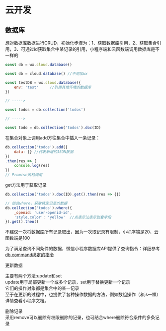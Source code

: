 # 云开发

## 数据库

想对数据库数据进行CRUD，初始化步骤为：1、获取数据库引用，2、获取集合引用，3、可通过id获取集合中某记录的引用，小程序端和云函数端调用数据库是不一样的
```js
const db = wx.cloud.database()   

const db = cloud.database() //不用加wx

const testDB = wx.cloud.database({
    env: 'test'     //引用其他环境的数据库
})

// ----->

const todos = db.collection('todos')

// ----->

const todo = db.collection('todos').doc(ID)

```

在集合对象上调用add方往集合中插入一条记录：
```js
db.collection('todos').add({
    data: {} //代表新增的JSON数据
})
.then(res => {
    console.log(res)
})
// Promise风格调用
```
get方法用于获取记录
```js
db.collection('todos').doc(ID).get().then(res => {})

// 结合where，获取特定记录的数据
db.collection('todos').where({
    _openid: 'user-openid-id',
    'style.color': 'yellow'  //点表示法表示嵌套字段
}).get().then()
```

不建议一次将数据库所有记录取出，因为一次取记录有限制，小程序端是20，云函数端是100

为了满足查询不同条件的数据，微信小程序数据库API提供了查询指令：详细参考[db.command绑定的指令](https://developers.weixin.qq.com/miniprogram/dev/wxcloud/guide/database/query.html)


更新数据 

主要有两个方法:update和set     
update用于局部更新一个或多个记录，set用于替换更新一个记录    
它们的操作对象都是集合中的某一记录    
至于在更新的过程中，也提供了各种操作数据的方法，例如数组操作（和js一样）详情查看小程序文档。

删除记录    
采用remove可以删除有权限删除的记录，也可结合where删除符合条件的多条记录